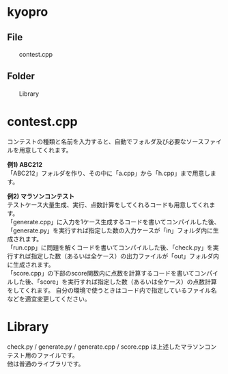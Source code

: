 # kyopro
 ## File
 　　contest.cpp
 ## Folder
 　　Library

# contest.cpp
  コンテストの種類と名前を入力すると、自動でフォルダ及び必要なソースファイルを用意してくれます。  <p>
  **例1) ABC212**  
    「ABC212」フォルダを作り、その中に「a.cpp」から「h.cpp」まで用意します。  <p>
  **例2) マラソンコンテスト**  
    テストケース大量生成、実行、点数計算をしてくれるコードも用意してくれます。  
      「generate.cpp」に入力を1ケース生成するコードを書いてコンパイルした後、「generate.py」を実行すれば指定した数の入力ケースが「in」フォルダ内に生成されます。  
      「run.cpp」に問題を解くコードを書いてコンパイルした後、「check.py」を実行すれば指定した数（あるいは全ケース）の出力ファイルが「out」フォルダ内に生成されます。  
      「score.cpp」の下部のscore関数内に点数を計算するコードを書いてコンパイルした後、「score」を実行すれば指定した数（あるいは全ケース）の点数計算をしてくれます。
      自分の環境で使うときはコード内で指定しているファイル名などを適宜変更してください。

# Library
  check.py / generate.py / generate.cpp / score.cpp は上述したマラソンコンテスト用のファイルです。  
  他は普通のライブラリです。
